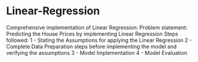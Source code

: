 # Linear-Regression
Comprehensive implementation of Linear Regression:
Problem statement: Predicting the House Prices by implementing Linear Regression
Steps followed:
                1 - Stating the Assumptions for applying the Linear Regression
                2 - Complete Data Preparation steps before implementing the model and verifying the assumptions
                3 - Model Implementation
                4 - Model Evaluation
